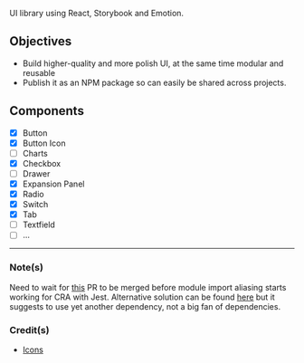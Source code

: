 UI library using React, Storybook and Emotion.

## Objectives

- Build higher-quality and more polish UI, at the same time modular and reusable
- Publish it as an NPM package so can easily be shared across projects.

## Components

- [x] Button
- [x] Button Icon
- [ ] Charts
- [x] Checkbox
- [ ] Drawer
- [x] Expansion Panel
- [x] Radio
- [x] Switch
- [x] Tab
- [ ] Textfield
- [ ] ...

---

### Note(s)

Need to wait for [this](https://github.com/facebook/create-react-app/pull/6633) PR to be merged before module import aliasing starts working for CRA with Jest. Alternative solution can be found [here](https://github.com/facebook/create-react-app/issues/5652) but it suggests to use yet another dependency, not a big fan of dependencies.

### Credit(s)

- [Icons](https://www.flaticon.com/packs/ui-interface-25)
